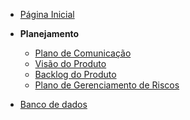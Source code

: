 <!-- docs/_sidebar.md -->
- [Página Inicial](/)
- **Planejamento**
  - [Plano de Comunicação](/planejamento/plano-de-comunicacao.md)
  - [Visão do Produto](/planejamento/visao-do-produto.md)
  - [Backlog do Produto](/planejamento/backlog-do-produto.md)
  - [Plano de Gerenciamento de Riscos](/planejamento/gerenciamento-de-riscos.md)

- [Banco de dados](/bancodedados/banco-de-dados.md)
